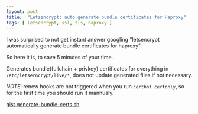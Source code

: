 ```yaml
---
layout: post
title:  "Letsencrypt: auto generate bundle certificates for Haproxy"
tags: [ letsencrypt, ssl, tls, haproxy ]
---
```


I was surprised to not get instant answer googling "letsencrypt automatically generate bundle certificates for haproxy".

So here it is, to save 5 minutes of your time.

Generates bundle(fullchain + privkey) certificates for everything in `/etc/letserncrypt/live/*`, does not update generated files if not necessary.

*NOTE*: renew hooks are not triggered when you run `certbot certonly`, so for the first time you should run it mannualy.

<script src="https://gist.github.com/selivan/a65b2c8dfe1a2563b50d822727fa7d0f.js"></script>

<noscript><a href="https://gist.github.com/selivan/a65b2c8dfe1a2563b50d822727fa7d0f">gist generate-bundle-certs.sh </a></noscript>
